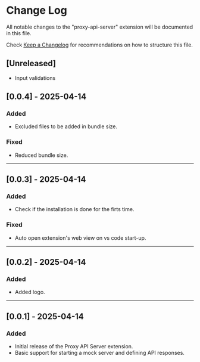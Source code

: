 # Change Log

All notable changes to the "proxy-api-server" extension will be documented in this file.

Check [Keep a Changelog](http://keepachangelog.com/) for recommendations on how to structure this file.

## [Unreleased]

- Input validations


## [0.0.4] - 2025-04-14
### Added
- Excluded files to be added in bundle size.

### Fixed
-  Reduced bundle size.

---

## [0.0.3] - 2025-04-14
### Added
- Check if the installation is done for the firts time.

### Fixed
-  Auto open extension's web view on vs code start-up.

---

## [0.0.2] - 2025-04-14
### Added
- Added logo.

---

## [0.0.1] - 2025-04-14
### Added
- Initial release of the Proxy API Server extension.
- Basic support for starting a mock server and defining API responses.

